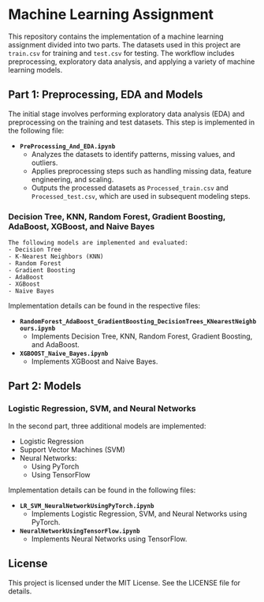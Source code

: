 # Machine Learning Assignment

This repository contains the implementation of a machine learning assignment divided into two parts. The datasets used in this project are `train.csv` for training and `test.csv` for testing. The workflow includes preprocessing, exploratory data analysis, and applying a variety of machine learning models.

## Part 1: Preprocessing, EDA and Models
The initial stage involves performing exploratory data analysis (EDA) and preprocessing on the training and test datasets. This step is implemented in the following file:

- **`PreProcessing_And_EDA.ipynb`**
  - Analyzes the datasets to identify patterns, missing values, and outliers.
  - Applies preprocessing steps such as handling missing data, feature engineering, and scaling.
  - Outputs the processed datasets as `Processed_train.csv` and `Processed_test.csv`, which are used in subsequent modeling steps.
    
 ### Decision Tree, KNN, Random Forest, Gradient Boosting, AdaBoost, XGBoost, and Naive Bayes
    The following models are implemented and evaluated:
    - Decision Tree
    - K-Nearest Neighbors (KNN)
    - Random Forest
    - Gradient Boosting
    - AdaBoost
    - XGBoost
    - Naive Bayes
   
Implementation details can be found in the respective files:
- **`RandomForest_AdaBoost_GradientBoosting_DecisionTrees_KNearestNeighbours.ipynb`**
  - Implements Decision Tree, KNN, Random Forest, Gradient Boosting, and AdaBoost.
- **`XGBOOST_Naive_Bayes.ipynb`**
  - Implements XGBoost and Naive Bayes.

## Part 2: Models
### Logistic Regression, SVM, and Neural Networks
In the second part, three additional models are implemented:
- Logistic Regression
- Support Vector Machines (SVM)
- Neural Networks:
  - Using PyTorch
  - Using TensorFlow

Implementation details can be found in the following files:
- **`LR_SVM_NeuralNetworkUsingPyTorch.ipynb`**
  - Implements Logistic Regression, SVM, and Neural Networks using PyTorch.
- **`NeuralNetworkUsingTensorFlow.ipynb`**
  - Implements Neural Networks using TensorFlow.


## License
This project is licensed under the MIT License. See the LICENSE file for details.

